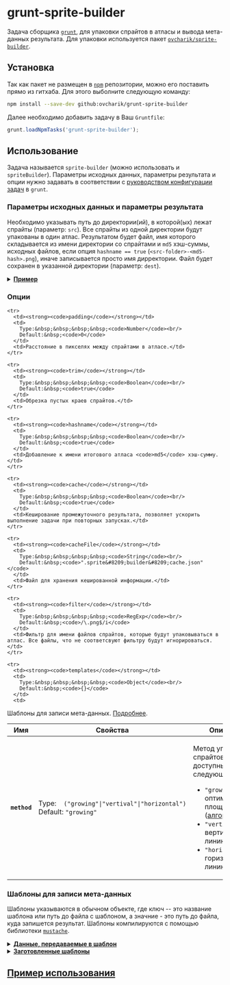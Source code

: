 # grunt-sprite-builder

Задача сборщика [`grunt`](http://gruntjs.com/), для упаковки спрайтов в атласы и вывода мета-данных результата. Для упаковки используется пакет [`ovcharik/sprite-builder`](https://github.com/ovcharik/sprite-builder).


## Установка

Так как пакет не размещен в [`npm`](https://www.npmjs.com/) репозитории, можно его поставить прямо из гитхаба. Для этого выболните следующую команду:

```bash
npm install --save-dev github:ovcharik/grunt-sprite-builder
```

Далее необходимо добавить задачу в Ваш `Gruntfile`:

```javascript
grunt.loadNpmTasks('grunt-sprite-builder');
```


## Использование

Задача называется `sprite-builder` (можно использовать и `spriteBuilder`). Параметры исходных данных, параметры результата и опции нужно задавать в соответствии с [руководством конфигурации задач](http://gruntjs.com/configuring-tasks) в `grunt`.


### Параметры исходных данных и параметры результата

Необходимо указывать путь до директории(ий), в которой(ых) лежат спрайты (параметр: `src`). Все спрайты из одной директории будут упакованы в один атлас. Результатом будет файл, имя которого складывается из имени директории со спрайтами и `md5` хэш-суммы, исходных файлов, если опция `hashname == true` (`<src-folder>-<md5-hash>.png`), иначе записывается просто имя дирректории. Файл будет сохранен в указанной директории (параметр: `dest`).

<details>
  <summary>
    <a href="#task-params-example-spoiler"><strong>Пример</strong></a>
  </summary>

```javascript
/*
 * Допустим у нас есть такое дерево файлов:
 * path/
 * └─ to/
 *    ├─ single-atlas/
 *    │  ├─ sprite-0.png
 *    │  ├─ sprite-1.png
 *    │  ├─ ...
 *    │  └─ sprite-n.png
 *    ├─ multi-atlases/
 *    │  ├─ multi-atlas-0/
 *    │  ├─ multi-atlas-1/
 *    │  ├─ ...
 *    │  └─ multi-atlas-n/
 *    └─ results/
 */

// Зададим параметры для задачи
grunt.initConfig({
  'sprite-builder': {
    'single-atlas': {
      src : 'path/to/single-atlas/',    // путь до директории со спрайтами
      dest: 'path/to/results/'          // путь до директории, куда сохранится результат
    },
    'multi-atlases': {
      src : 'path/to/multi-atlases/*/', // шаблон пути до директорий со спрайтами
      dest: 'path/to/results/'          // путь до директории, куда сохранится результат
    }
  }
});

/*
 * Результат выполнения обеих задач будет таким:
 * path/
 * └─ to/
 *    ├─ single-atlas/
 *    ├─ multi-atlases/
 *    └─ results/
 *       ├─ single-atlas-<md5-hash>.png
 *       ├─ multi-atlas-0-<md5-hash>.png
 *       ├─ multi-atlas-1-<md5-hash>.png
 *       ├─ ...
 *       └─ multi-atlas-n-<md5-hash>.png
 */
```
</details>

### Опции

<table>
  <thead>
    <tr>
      <th>Имя</th>
      <th>Свойства</th>
      <th>Описание</th>
    </tr>
  </thead>
  <tbody>
    <tr>
      <td><strong><code>method</code></strong></td>
      <td>
        Type:&nbsp;&nbsp;&nbsp;&nbsp;<code>("growing"|"vertival"|"horizontal")</code><br/>
        Default:&nbsp;<code>"growing"</code>
      </td>
      <td>
        <p>Метод упаковки спрайтов в атласы, доступны следующие:</p>
        <ul>
          <li><code>"growing"</code>- оптимальная площадь атласа (<a href="https://github.com/noyobo/img-spriter">алгоритм</a>);</li>
          <li><code>"vertical"</code> - в вертикальную линию;</li>
          <li><code>"horizontal"</code> - в горизонтальную линию.</li>
        </ul>
      </td>
    </tr>

    <tr>
      <td><strong><code>padding</code></strong></td>
      <td>
        Type:&nbsp;&nbsp;&nbsp;&nbsp;<code>Number</code><br/>
        Default:&nbsp;<code>0</code>
      </td>
      <td>Расстояние в пикселях между спрайтами в атласе.</td>
    </tr>

    <tr>
      <td><strong><code>trim</code></strong></td>
      <td>
        Type:&nbsp;&nbsp;&nbsp;&nbsp;<code>Boolean</code><br/>
        Default:&nbsp;<code>true</code>
      </td>
      <td>Обрезка пустых краев спрайтов.</td>
    </tr>

    <tr>
      <td><strong><code>hashname</code></strong></td>
      <td>
        Type:&nbsp;&nbsp;&nbsp;&nbsp;<code>Boolean</code><br/>
        Default:&nbsp;<code>true</code>
      </td>
      <td>Добавление к имени итогового атласа <code>md5</code> хэш-сумму.</td>
    </tr>

    <tr>
      <td><strong><code>cache</code></strong></td>
      <td>
        Type:&nbsp;&nbsp;&nbsp;&nbsp;<code>Boolean</code><br/>
        Default:&nbsp;<code>true</code>
      </td>
      <td>Кеширование промежуточного результата, позволяет ускорить выполнение задачи при повторных запусках.</td>
    </tr>

    <tr>
      <td><strong><code>cacheFile</code></strong></td>
      <td>
        Type:&nbsp;&nbsp;&nbsp;&nbsp;<code>String</code><br/>
        Default:&nbsp;<code>".sprite&#8209;builder&#8209;cache.json"</code>
      </td>
      <td>Файл для хранения кешированной информации.</td>
    </tr>

    <tr>
      <td><strong><code>filter</code></strong></td>
      <td>
        Type:&nbsp;&nbsp;&nbsp;&nbsp;<code>RegExp</code><br/>
        Default:&nbsp;<code>/\.png$/i</code>
      </td>
      <td>Фильтр для имени файлов спрайтов, которые будут упаковываться в атлас. Все файлы, что не соответсвуют фильтру будут игнорироваться.</td>
    </tr>

    <tr>
      <td><strong><code>templates</code></strong></td>
      <td>
        Type:&nbsp;&nbsp;&nbsp;&nbsp;<code>Object</code><br/>
        Default:&nbsp;<code>{}</code>
      </td>
      <td>
Шаблоны для записи мета-данных. <a href="#user-content-templates">Подробнее</a>.
      </td>
    </tr>
  </tbody>
</table>


<h3 id="templates">Шаблоны для записи мета-данных</h3>

Шаблоны указываются в обычном объекте, где ключ -- это название шаблона или путь до файла с шаблоном, а значние - это путь до файла, куда запишется результат. Шаблоны компилируются с помощью библиотеки [`mustache`](https://github.com/janl/mustache.js).


<details>
  <summary>
    <a href="#template-data-spoiler"><strong>Данные, передаваемые в шаблон</strong></a>
  </summary>

```javascript
{
  "files": [
    {
      "sprites": [
        {
          "name"         : "sprite-0", // имя образуется из базового имени файла

          "file"         : "path/to/atlas-0/sprite-0.png",   // путь до файла спрайта
          "dest"         : "path/to/atlas-0-<md5-hash>.png", // путь до атласа с этим спрайтом

          "width"        : 92,  // ширина обрезанного спрайта
          "height"       : 104, // высота обрезанного спрайта
          "offsetX"      : 2,   // x-координата верхнего левого угла спрайта с учетом padding'а
          "offsetY"      : 126, // y-координата верхнего левого угла спрайта с учетом padding'а

          "canvasX"      : 0,   // x-координата верхнего левого угла спрайта без учета padding'а
          "canvasY"      : 112, // y-координата верхнего левого угла спрайта без учета padding'а

          "frameWidth"   : 108, // оригинальная ширина спрайта
          "frameHeight"  : 140, // оригинальная высота спрайта
          "frameRegX"    : 2,   // x-координата верхнего левого спрайта до обрезки
          "frameRegY"    : 14,  // y-координата верхнего левого спрайта до обрезки

          "isFirst"      : true, // первый спрайт в списке
          "isLastSprite" : false // последний спрайт в списке
        }
        // [, <sprite-1> [, ...]]
      ],
      "basename"      : "atlas-0",          // базовое имя атласа
      "src"           : "path/to/atlas-0/", // путь до исходной директории со спрайтами
      "ext"           : ".png",             // расширение спрайтов

      "name"          : "path/to/atlas-0-<md5-hash>.png",   // путь до атласа
      "dest"          : "path/to/atlas-0-<md5-hash>.png",   // путь до атласа
      "hash"          : "62c0ab3a9443ca64848438d4c7fd219e", // md5-hash исходных файлов

      "width"         : 432, // ширина атласа
      "height"        : 280, // высота атласа
      "spritesLength" : 8,   // количество спрайтов в атласе

      "isLastFile"    : false // последний файл в списке
    }
    // [, <atlas-1> [, ...]]
  ]
}
```
</details>


<details>
  <summary>
    <a href="#template-data-spoiler"><strong>Заготовленные шаблоны</strong></a>
  </summary>

##### Шаблон `anim` ([код](templates/anim.template))

Создает файл формата `less`, в котором указанны переменные, описывающие параметры спрайтов, в дальнейшем эти переменные можно использовать для создания спрайтовой анимации на `less` используя `mixins`. Тут нужно учитывать, что данный шаблон используется для описания спрайтов упакованных в одну строку (`method = "horizontal"`), что бы в дальнейшем можно было написать миксин для "проматывания" итогового атласа, и создания тем самым спрайтовой анимации. Формат:

```less
@sprite-0_url     : "./path/to/atlas-0-<md5-hash>.png";
@sprite-0_w       : 1024px; // ширина атласа
@sprite-0_h       : 128px;  // высота атласа
@sprite-0_frames  : 8;      // количество спрайтов в атласе
@sprite-0_frame_w : 128px;  // ширина одного спрайта
@sprite-0_frame_h : 128px;  // высота одного спрайта

// [<sprite-1> [...]]
```

##### Шаблон `json` ([код](templates/json.template))

В `json` шаблон записывается необходимая информация о спрайтах. Формат:

```javascript
{
  "./path/to/atlas-0-<md5-hash>.png": {
    "sprite-0": { // имя спрайта (базовое имя файла)
      "w" : 128,  // ширина (px) спрайта
      "h" : 128,  // высота (px) спрайта
      "x" : 0,    // x-координата (px) верхнего левого угла спрайта в атласе
      "y" : 0     // y-координата (px) верхнего левого угла спрайта в атласе
    },
    // [, <sprite-1> [, ...]]
  },
  // [, <atlas-1> [, ...]]
}
```

##### Шаблон `less` ([код](templates/less.template))

В `less` шаблон записывается необходимая информация о спрайтах в виде переменных. Формат:

```less
// atlas-0
@sprite-0_f: "./path/to/atlas-0-<md5-hash>.png";
@sprite-0_w: 128px; // ширина спрайта
@sprite-0_h: 128px; // высота спрайта
@sprite-0_x: -0px;  // -x-координата верхнего левого угла спрайта в атласе
@sprite-0_y: -0px;  // -y-координата верхнего левого угла спрайта в атласе

// [<sprite-1> [...]]
```
</details>


## [Пример использования](example/)
